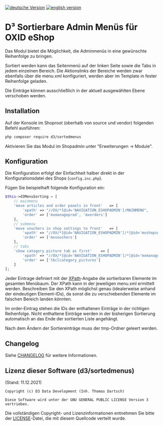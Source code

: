 [![deutsche Version](https://logos.oxidmodule.com/de2_xs.svg)](README.md)
[![english version](https://logos.oxidmodule.com/en2_xs.svg)](README.en.md)

# D³ Sortierbare Admin Menüs für OXID eShop

Das Modul bietet die Möglichkeit, die Adminmenüs in eine gewünschte Reihenfolge zu bringen. 

Sortiert werden kann das Seitenmenü auf der linken Seite sowie die Tabs in jedem einzelnen Bereich. 
Die Aktionslinks der Bereiche werden zwar ebenfalls über die menu.xml konfiguriert, werden aber im Template in fester Reihenfolge geladen.

Die Einträge können ausschließlich in der aktuell ausgewählten Ebene verschoben werden.

## Installation

Auf der Konsole im Shoproot (oberhalb von source und vendor) folgenden Befehl ausführen:

```bash
php composer require d3/sortedmenus
``` 

Aktivieren Sie das Modul im Shopadmin unter "Erweiterungen -> Module".

## Konfiguration

Die Konfiguration erfolgt der Einfachheit halber direkt in der Konfigurationsdatei des Shops (`config.inc.php`).

Fügen Sie beispielhaft folgende Konfiguration ein:

```php
$this->d3MenuSorting = [
    // mainmenu
    'move articles and order panels in front'   => [
        'xpath' => "//OX/*[@id='NAVIGATION_ESHOPADMIN']/MAINMENU",
        'order' => ['mxmanageprod', 'mxorders']
    ],
    // submenu
    'move vouchers in shop settings to front'   => [
        'xpath' => "//OX/*[@id='NAVIGATION_ESHOPADMIN']/*[@id='mxshopsett']/SUBMENU",
        'order' => ['mxvouchers']
    ],
    // tabs
    'show category picture tab as first'    => [
        'xpath' => "//OX/*[@id='NAVIGATION_ESHOPADMIN']/*[@id='mxmanageprod']/*[@id='mxcategories']/TAB",
        'order' => ['tbclcategory_pictures']
    ]
];
```

Jeder Eintrage definiert mit der [XPath](https://de.wikipedia.org/wiki/XPath)-Angabe die sortierbaren Elemente im gesamten Menübaum. Der XPath kann in der jeweiligen menu.xml ermittelt werden. Beschreiben Sie den XPath möglichst genau (idealerweise anhand der eindeutigen Element-IDs), da sonst die zu verschiebenden Elemente im falschen Bereich landen könnten.

Im order-Eintrag stehen die IDs der enthaltenen Einträge in der richtigen Reihenfolge. Nicht enthaltene Einträge werden in der bisherigen Sortierung automatisch an das Ende der sortierten Liste angehängt.

Nach dem Ändern der Sortiereinträge muss der tmp-Ordner geleert werden.

## Changelog

Siehe [CHANGELOG](CHANGELOG.md) für weitere Informationen.

## Lizenz dieser Software (d3/sortedmenus)
(Stand: 11.12.2021)

```
Copyright (c) D3 Data Development (Inh. Thomas Dartsch)

Diese Software wird unter der GNU GENERAL PUBLIC LICENSE Version 3 vertrieben.
```

Die vollständigen Copyright- und Lizenzinformationen entnehmen Sie bitte der [LICENSE](LICENSE.md)-Datei, die mit diesem Quellcode verteilt wurde.
